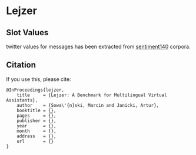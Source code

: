 # Lejzer

## Slot Values

twitter values for messages has been extracted from [sentiment140](http://sentiment140.com/) corpora.

## Citation

If you use this, please cite:
```
@InProceedings{lejzer,
    title     = {Lejzer: A Benchmark for Multilingual Virtual Assistants},
    author    = {Sowa\'{n}ski, Marcin and Janicki, Artur},
    booktitle = {},
    pages     = {},
    publisher = {},
    year      = {},
    month     = {},
    address   = {},
    url       = {}
}
```
